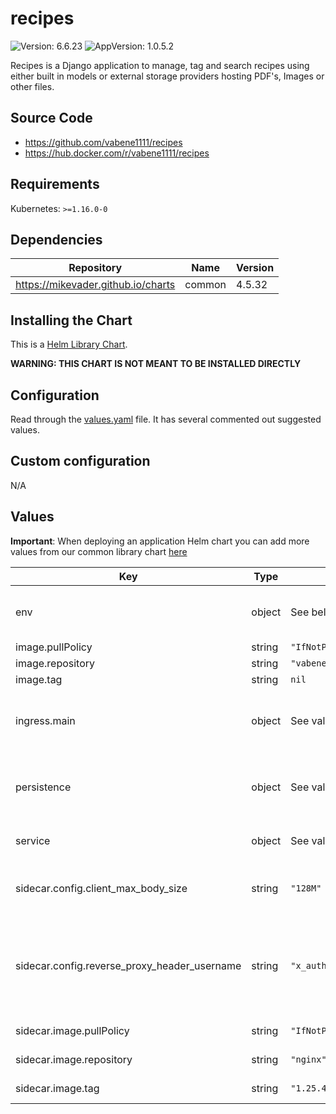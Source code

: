 # recipes

![Version: 6.6.23](https://img.shields.io/badge/Version-6.6.23-informational?style=flat-square) ![AppVersion: 1.0.5.2](https://img.shields.io/badge/AppVersion-1.0.5.2-informational?style=flat-square)

Recipes is a Django application to manage, tag and search recipes using either built in models or external storage providers hosting PDF's, Images or other files.

## Source Code

* <https://github.com/vabene1111/recipes>
* <https://hub.docker.com/r/vabene1111/recipes>

## Requirements

Kubernetes: `>=1.16.0-0`

## Dependencies

| Repository | Name | Version |
|------------|------|---------|
| https://mikevader.github.io/charts | common | 4.5.32 |

## Installing the Chart

This is a [Helm Library Chart](https://helm.sh/docs/topics/library_charts/#helm).

**WARNING: THIS CHART IS NOT MEANT TO BE INSTALLED DIRECTLY**

## Configuration

Read through the [values.yaml](./values.yaml) file. It has several commented out suggested values.

## Custom configuration

N/A

## Values

**Important**: When deploying an application Helm chart you can add more values from our common library chart [here](https://github.com/mikevader/charts/tree/main/charts/library/common)

| Key | Type | Default | Description |
|-----|------|---------|-------------|
| env | object | See below | environment variables. See [project docs](https://raw.githubusercontent.com/vabene1111/recipes/master/.env.template) for more details. |
| image.pullPolicy | string | `"IfNotPresent"` | image pull policy |
| image.repository | string | `"vabene1111/recipes"` | image repository |
| image.tag | string | `nil` | image tag |
| ingress.main | object | See values.yaml | Enable and configure ingress settings for the chart under this key. |
| persistence | object | See values.yaml | Configure persistence settings for the chart under this key. |
| service | object | See values.yaml | Configures service settings for the chart. |
| sidecar.config.client_max_body_size | string | `"128M"` | define the max body size to allow larger files to be uploaded |
| sidecar.config.reverse_proxy_header_username | string | `"x_authentik_username"` | define the name of the variable in the header containing the authenticated user. It is used together with enabling `REVERSE_PROXY_AUTH` |
| sidecar.image.pullPolicy | string | `"IfNotPresent"` | nginx sidecar image pull policy |
| sidecar.image.repository | string | `"nginx"` | nginx sidecar image repository |
| sidecar.image.tag | string | `"1.25.4"` | nginx sidecar image tag |

